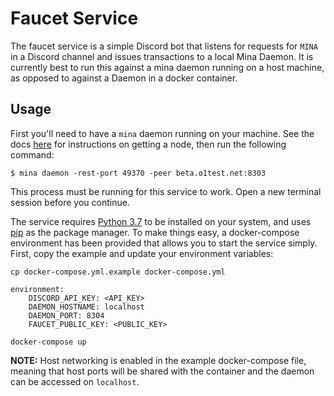 # Faucet Service

The faucet service is a simple Discord bot that listens for requests for `MINA` in a Discord channel and issues transactions to a local Mina Daemon. It is currently best to run this against a mina daemon running on a host machine, as opposed to against a Daemon in a docker container. 

## Usage

First you'll need to have a `mina` daemon running on your machine. See the docs [here](https://codaprotocol.com/docs/getting-started/) for instructions on getting a node, then run the following command:

```
$ mina daemon -rest-port 49370 -peer beta.o1test.net:8303
```

This process must be running for this service to work. Open a new terminal session before you continue.

The service requires [Python 3.7]() to be installed on your system, and uses [pip]() as the package manager. To make things easy, a docker-compose environment has been provided that allows you to start the service simply. First, copy the example and update your environment variables:

```
cp docker-compose.yml.example docker-compose.yml
```

```
environment:
    DISCORD_API_KEY: <API_KEY>
    DAEMON_HOSTNAME: localhost
    DAEMON_PORT: 8304
    FAUCET_PUBLIC_KEY: <PUBLIC_KEY> 
```

```
docker-compose up
```

**NOTE:** Host networking is enabled in the example docker-compose file, meaning that host ports will be shared with the container and the daemon can be accessed on `localhost`.